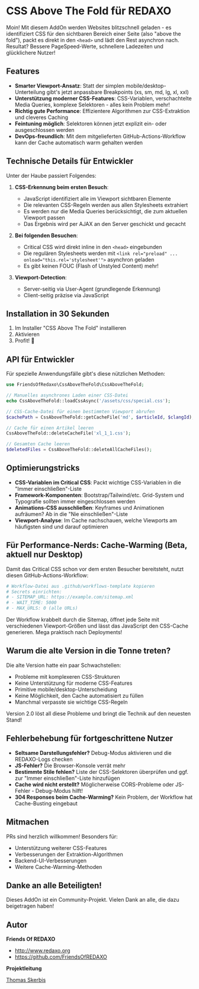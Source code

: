 # CSS Above The Fold für REDAXO

Moin! Mit diesem AddOn werden Websites blitzschnell geladen - es identifiziert CSS für den sichtbaren Bereich einer Seite (also "above the fold"), packt es direkt in den `<head>` und lädt den Rest asynchron nach. Resultat? Bessere PageSpeed-Werte, schnellere Ladezeiten und glücklichere Nutzer!

## Features 

- **Smarter Viewport-Ansatz**: Statt der simplen mobile/desktop-Unterteilung gibt's jetzt anpassbare Breakpoints (xs, sm, md, lg, xl, xxl)
- **Unterstützung moderner CSS-Features**: CSS-Variablen, verschachtelte Media Queries, komplexe Selektoren - alles kein Problem mehr!
- **Richtig gute Performance**: Effizientere Algorithmen zur CSS-Extraktion und cleveres Caching
- **Feintuning möglich**: Selektoren können jetzt explizit ein- oder ausgeschlossen werden
- **DevOps-freundlich**: Mit dem mitgelieferten GitHub-Actions-Workflow kann der Cache automatisch warm gehalten werden

## Technische Details für Entwickler

Unter der Haube passiert Folgendes:

1. **CSS-Erkennung beim ersten Besuch**:
   - JavaScript identifiziert alle im Viewport sichtbaren Elemente
   - Die relevanten CSS-Regeln werden aus allen Stylesheets extrahiert
   - Es werden nur die Media Queries berücksichtigt, die zum aktuellen Viewport passen
   - Das Ergebnis wird per AJAX an den Server geschickt und gecacht

2. **Bei folgenden Besuchen**:
   - Critical CSS wird direkt inline in den `<head>` eingebunden
   - Die regulären Stylesheets werden mit `<link rel="preload" ... onload="this.rel='stylesheet'">` asynchron geladen
   - Es gibt keinen FOUC (Flash of Unstyled Content) mehr!

3. **Viewport-Detection**:
   - Server-seitig via User-Agent (grundlegende Erkennung)
   - Client-seitig präzise via JavaScript

## Installation in 30 Sekunden

1. Im Installer "CSS Above The Fold" installieren
2. Aktivieren
3. Profit! 🚀

## API für Entwickler

Für spezielle Anwendungsfälle gibt's diese nützlichen Methoden:

```php
use FriendsOfRedaxo\CssAboveTheFold\CssAboveTheFold;

// Manuelles asynchrones Laden einer CSS-Datei
echo CssAboveTheFold::loadCssAsync('/assets/css/special.css');

// CSS-Cache-Datei für einen bestimmten Viewport abrufen
$cachePath = CssAboveTheFold::getCacheFile('md', $articleId, $clangId);

// Cache für einen Artikel leeren
CssAboveTheFold::deleteCacheFile('xl_1_1.css');

// Gesamten Cache leeren
$deletedFiles = CssAboveTheFold::deleteAllCacheFiles();
```

## Optimierungstricks

- **CSS-Variablen im Critical CSS**: Packt wichtige CSS-Variablen in die "Immer einschließen"-Liste
- **Framework-Komponenten**: Bootstrap/Tailwind/etc. Grid-System und Typografie sollten immer eingeschlossen werden
- **Animations-CSS ausschließen**: Keyframes und Animationen aufräumen? Ab in die "Nie einschließen"-Liste
- **Viewport-Analyse**: Im Cache nachschauen, welche Viewports am häufigsten sind und darauf optimieren

## Für Performance-Nerds: Cache-Warming (Beta, aktuell nur Desktop)

Damit das Critical CSS schon vor dem ersten Besucher bereitsteht, nutzt diesen GitHub-Actions-Workflow:

```yaml
# Workflow-Datei aus .github/workflows-template kopieren
# Secrets einrichten:
# - SITEMAP_URL: https://example.com/sitemap.xml
# - WAIT_TIME: 5000
# - MAX_URLS: 0 (alle URLs)
```

Der Workflow krabbelt durch die Sitemap, öffnet jede Seite mit verschiedenen Viewport-Größen und lässt das JavaScript den CSS-Cache generieren. Mega praktisch nach Deployments!

## Warum die alte Version in die Tonne treten?

Die alte Version hatte ein paar Schwachstellen:
- Probleme mit komplexeren CSS-Strukturen
- Keine Unterstützung für moderne CSS-Features
- Primitive mobile/desktop-Unterscheidung
- Keine Möglichkeit, den Cache automatisiert zu füllen
- Manchmal verpasste sie wichtige CSS-Regeln

Version 2.0 löst all diese Probleme und bringt die Technik auf den neuesten Stand!

## Fehlerbehebung für fortgeschrittene Nutzer

- **Seltsame Darstellungsfehler?** Debug-Modus aktivieren und die REDAXO-Logs checken
- **JS-Fehler?** Die Browser-Konsole verrät mehr
- **Bestimmte Stile fehlen?** Liste der CSS-Selektoren überprüfen und ggf. zur "Immer einschließen"-Liste hinzufügen
- **Cache wird nicht erstellt?** Möglicherweise CORS-Probleme oder JS-Fehler - Debug-Modus hilft!
- **304 Responses beim Cache-Warming?** Kein Problem, der Workflow hat Cache-Busting eingebaut

## Mitmachen

PRs sind herzlich willkommen! Besonders für:
- Unterstützung weiterer CSS-Features
- Verbesserungen der Extraktion-Algorithmen
- Backend-UI-Verbesserungen
- Weitere Cache-Warming-Methoden

## Danke an alle Beteiligten!

Dieses AddOn ist ein Community-Projekt. Vielen Dank an alle, die dazu beigetragen haben!

## Autor

**Friends Of REDAXO**

* http://www.redaxo.org
* https://github.com/FriendsOfREDAXO

**Projektleitung**

[Thomas Skerbis](https://github.com/skerbis)

